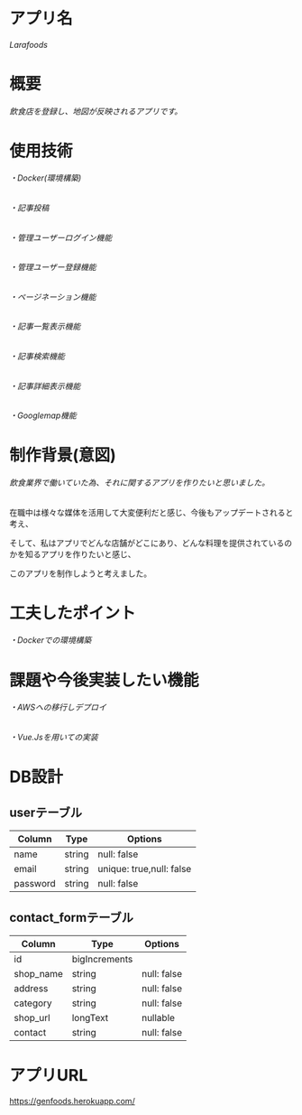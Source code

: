 # アプリ名
###### Larafoods
# 概要
###### 飲食店を登録し、地図が反映されるアプリです。
# 使用技術
###### ・Docker(環境構築)
###### ・記事投稿
###### ・管理ユーザーログイン機能
###### ・管理ユーザー登録機能
###### ・ページネーション機能
###### ・記事一覧表示機能
###### ・記事検索機能
###### ・記事詳細表示機能
###### ・Googlemap機能
# 制作背景(意図)
###### 飲食業界で働いていた為、それに関するアプリを作りたいと思いました。

在職中は様々な媒体を活用して大変便利だと感じ、今後もアップデートされると考え、

そして、私はアプリでどんな店舗がどこにあり、どんな料理を提供されているのかを知るアプリを作りたいと感じ、

このアプリを制作しようと考えました。
# 工夫したポイント
###### ・Dockerでの環境構築
# 課題や今後実装したい機能
###### ・AWSへの移行しデプロイ
###### ・Vue.Jsを用いての実装
# DB設計
## userテーブル
|Column|Type  |Options  |
|---|---|---|
|name  |string  |null: false  |
|email  |string  |unique: true,null: false  |
|password  |string  |null: false  |
## contact_formテーブル
|Column|Type  |Options  |
|---|---|---|
|id  |bigIncrements  |  |
|shop_name  |string  |null: false  |
|address  |string  |null: false  |
|category  |string  |null: false  |
|shop_url  |longText  |nullable  |
|contact  |string  |null: false  |
# アプリURL
https://genfoods.herokuapp.com/
